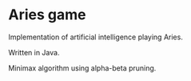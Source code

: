 # Aries game

Implementation of artificial intelligence playing Aries. 

Written in Java. 

Minimax algorithm using alpha-beta pruning. 
